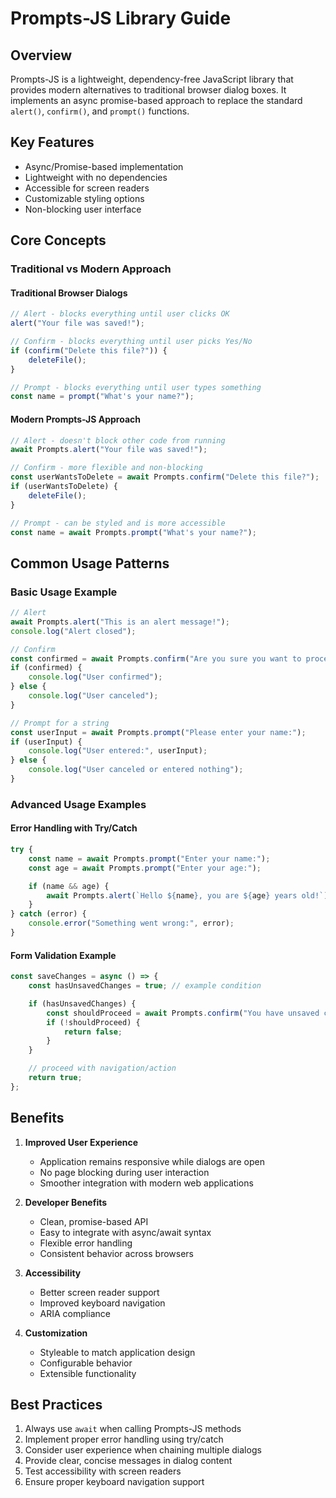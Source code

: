 # Prompts-JS Library Guide

## Overview

Prompts-JS is a lightweight, dependency-free JavaScript library that provides modern alternatives to traditional browser dialog boxes. It implements an async promise-based approach to replace the standard `alert()`, `confirm()`, and `prompt()` functions.

## Key Features

- Async/Promise-based implementation
- Lightweight with no dependencies
- Accessible for screen readers
- Customizable styling options
- Non-blocking user interface

## Core Concepts

### Traditional vs Modern Approach

#### Traditional Browser Dialogs

```javascript
// Alert - blocks everything until user clicks OK
alert("Your file was saved!");

// Confirm - blocks everything until user picks Yes/No
if (confirm("Delete this file?")) {
    deleteFile();
}

// Prompt - blocks everything until user types something
const name = prompt("What's your name?");
```

#### Modern Prompts-JS Approach

```javascript
// Alert - doesn't block other code from running
await Prompts.alert("Your file was saved!");

// Confirm - more flexible and non-blocking
const userWantsToDelete = await Prompts.confirm("Delete this file?");
if (userWantsToDelete) {
    deleteFile();
}

// Prompt - can be styled and is more accessible
const name = await Prompts.prompt("What's your name?");
```

## Common Usage Patterns

### Basic Usage Example

```javascript
// Alert
await Prompts.alert("This is an alert message!");
console.log("Alert closed");

// Confirm
const confirmed = await Prompts.confirm("Are you sure you want to proceed?");
if (confirmed) {
    console.log("User confirmed");
} else {
    console.log("User canceled");
}

// Prompt for a string
const userInput = await Prompts.prompt("Please enter your name:");
if (userInput) {
    console.log("User entered:", userInput);
} else {
    console.log("User canceled or entered nothing");
}
```

### Advanced Usage Examples

#### Error Handling with Try/Catch

```javascript
try {
    const name = await Prompts.prompt("Enter your name:");
    const age = await Prompts.prompt("Enter your age:");

    if (name && age) {
        await Prompts.alert(`Hello ${name}, you are ${age} years old!`);
    }
} catch (error) {
    console.error("Something went wrong:", error);
}
```

#### Form Validation Example

```javascript
const saveChanges = async () => {
    const hasUnsavedChanges = true; // example condition

    if (hasUnsavedChanges) {
        const shouldProceed = await Prompts.confirm("You have unsaved changes. Continue anyway?");
        if (!shouldProceed) {
            return false;
        }
    }

    // proceed with navigation/action
    return true;
};
```

## Benefits

1. **Improved User Experience**
   - Application remains responsive while dialogs are open
   - No page blocking during user interaction
   - Smoother integration with modern web applications

2. **Developer Benefits**
   - Clean, promise-based API
   - Easy to integrate with async/await syntax
   - Flexible error handling
   - Consistent behavior across browsers

3. **Accessibility**
   - Better screen reader support
   - Improved keyboard navigation
   - ARIA compliance

4. **Customization**
   - Styleable to match application design
   - Configurable behavior
   - Extensible functionality

## Best Practices

1. Always use `await` when calling Prompts-JS methods
2. Implement proper error handling using try/catch
3. Consider user experience when chaining multiple dialogs
4. Provide clear, concise messages in dialog content
5. Test accessibility with screen readers
6. Ensure proper keyboard navigation support
